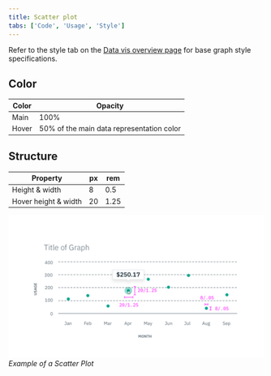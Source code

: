 ```yaml
---
title: Scatter plot
tabs: ['Code', 'Usage', 'Style']
---
```


Refer to the style tab on the
[Data vis overview page](/data-visualization/overview/style) for base graph
style specifications.

## Color

| Color | Opacity                                   |
| ----- | ----------------------------------------- |
| Main  | 100%                                      |
| Hover | 50% of the main data representation color |

## Structure

| Property             | px  | rem  |
| -------------------- | --- | ---- |
| Height & width       | 8   | 0.5  |
| Hover height & width | 20  | 1.25 |

![Scatter plot example](images/style-scatter-plot.png) _Example of a Scatter
Plot_

